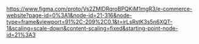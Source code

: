 https://www.figma.com/proto/Vs2ZMlDRqroBPQKiM1mgR3/e-commerce-website?page-id=0%3A1&node-id=21-316&node-type=frame&viewport=91%2C-209%2C0.1&t=irLsRstK3s5n6XQT-1&scaling=scale-down&content-scaling=fixed&starting-point-node-id=21%3A3
